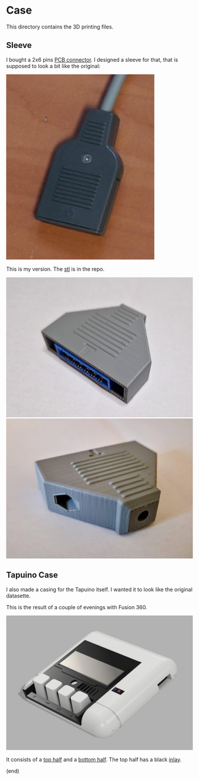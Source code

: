 # Case

This directory contains the 3D printing files.


## Sleeve

I bought a 2x6 pins [PCB connector](https://www.aliexpress.com/item/33015746310.html).
I designed a sleeve for that, that is supposed to look a bit like the original:

![original](sleeve-orig.jpg)

This is my version.
The [stl](sleeve-square.stl) is in the repo.


![mine front](sleeve-square.jpg) ![mine back](sleeve-square-back.jpg) 



## Tapuino Case

I also made a casing for the Tapuino itself.
I wanted it to look like the original datasette.

This is the result of a couple of evenings with Fusion 360.

![shell](shell.png)

It consists of a [top half](ShellTop.stl) and a [bottom half](ShellBot.stl).
The top half has a black [inlay](Inlay.stl).


(end)

